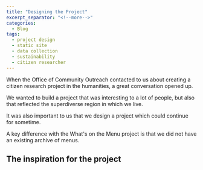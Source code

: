 ```yaml
---
title: "Designing the Project"
excerpt_separator: "<!--more-->"
categories:
  - Blog
tags:
  - project design
  - static site
  - data collection
  - sustainability
  - citizen researcher
---
```


When the Office of Community Outreach contacted to us about creating a citizen research project in the humanities, a great conversation opened up. 

We wanted to build a project that was interesting to a lot of people, but also that reflected the superdiverse region in which we live. 

It was also important to us that we design a project which could continue for sometime. 

A key difference with the What's on the Menu project is that we did not have an existing archive of menus.

## The inspiration for the project
